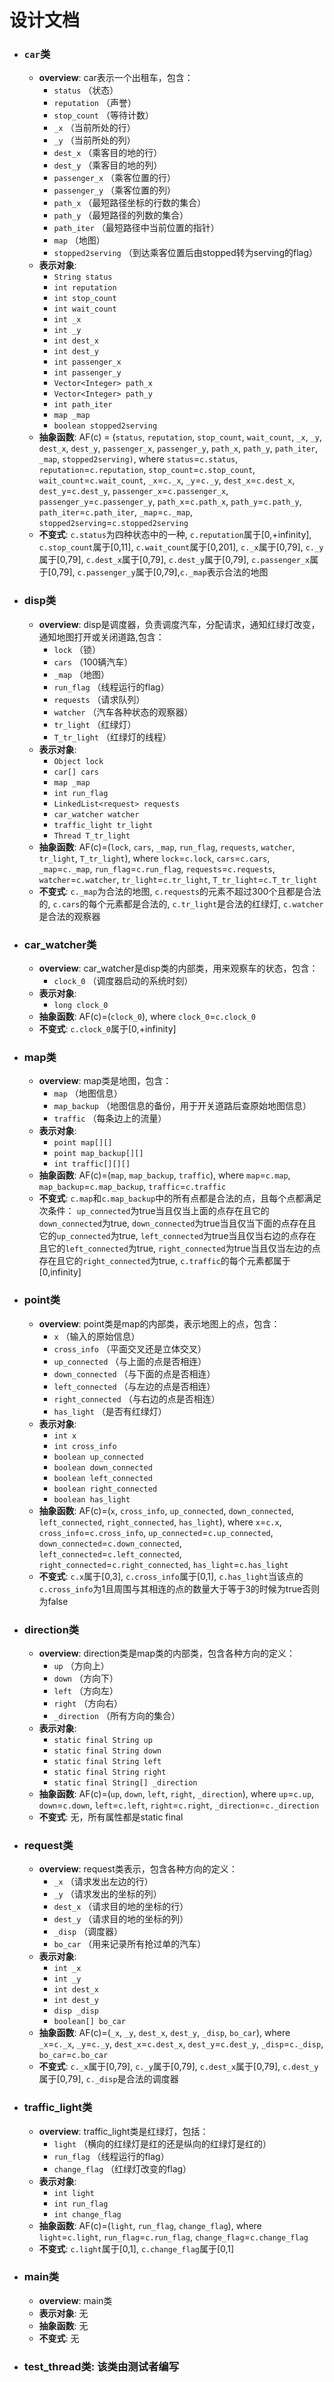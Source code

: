# 设计文档

* ### `car`类
    * **overview**: car表示一个出租车，包含：
        * `status` （状态）
        * `reputation` （声誉）
        * `stop_count` （等待计数）
        * `_x` （当前所处的行）
        * `_y` （当前所处的列）
        * `dest_x` （乘客目的地的行）
        * `dest_y` （乘客目的地的列）
        * `passenger_x` （乘客位置的行）
        * `passenger_y` （乘客位置的列）
        * `path_x` （最短路径坐标的行数的集合）
        * `path_y` （最短路径的列数的集合）
        * `path_iter` （最短路径中当前位置的指针）
        * `map` （地图）
        * `stopped2serving` （到达乘客位置后由stopped转为serving的flag）
    * **表示对象**:
    	* `String status`
    	* `int reputation`
    	* `int stop_count`
    	* `int wait_count`
    	* `int _x`
    	* `int _y`
    	* `int dest_x`
    	* `int dest_y`
    	* `int passenger_x`
    	* `int passenger_y`
    	* `Vector<Integer> path_x`
    	* `Vector<Integer> path_y`
    	* `int path_iter`
    	* `map _map`
    	* `boolean stopped2serving`
    * **抽象函数**: AF(c) = (`status`, `reputation`, `stop_count`, `wait_count`, `_x`, `_y`, `dest_x`, `dest_y`, `passenger_x`, `passenger_y`, `path_x`, `path_y`, `path_iter`, `_map`, `stopped2serving)`, where `status`=`c.status`, `reputation`=`c.reputation`, `stop_count`=`c.stop_count`, `wait_count`=`c.wait_count`, `_x`=`c._x`, `_y`=`c._y`, `dest_x`=`c.dest_x`, `dest_y`=`c.dest_y`, `passenger_x`=`c.passenger_x`, `passenger_y`=`c.passenger_y`, `path_x`=`c.path_x`, `path_y`=`c.path_y`, `path_iter`=`c.path_iter`, `_map`=`c._map`, `stopped2serving`=`c.stopped2serving`
    * **不变式**: `c.status`为四种状态中的一种, `c.reputation`属于[0,+infinity], `c.stop_count`属于[0,11], `c.wait_count`属于[0,201], `c._x`属于[0,79], `c._y`属于[0,79], `c.dest_x`属于[0,79], `c.dest_y`属于[0,79], `c.passenger_x`属于[0,79], `c.passenger_y`属于[0,79],`c._map`表示合法的地图
* ### disp类
    * **overview**: disp是调度器，负责调度汽车，分配请求，通知红绿灯改变，通知地图打开或关闭道路,包含：
        * `lock` （锁）
        * `cars` （100辆汽车）
        * `_map` （地图）
        * `run_flag` （线程运行的flag）
        * `requests` （请求队列）
        * `watcher` （汽车各种状态的观察器）
        * `tr_light` （红绿灯）
        * `T_tr_light` （红绿灯的线程）
    * **表示对象**:  
        * `Object lock`
        * `car[] cars`
        * `map _map`
        * `int run_flag`
        * `LinkedList<request> requests`
        * `car_watcher watcher`
        * `traffic_light tr_light`
        * `Thread T_tr_light`
    * **抽象函数**: AF(c)=(`lock`, `cars`, `_map`, `run_flag`, `requests`, `watcher`, `tr_light`, `T_tr_light`), where `lock`=`c.lock`, `cars`=`c.cars`, `_map`=`c._map`, `run_flag`=`c.run_flag`, `requests`=`c.requests`, `watcher`=`c.watcher`, `tr_light`=`c.tr_light`, `T_tr_light`=`c.T_tr_light`
    * **不变式**: `c._map`为合法的地图, `c.requests`的元素不超过300个且都是合法的, `c.cars`的每个元素都是合法的, `c.tr_light`是合法的红绿灯, `c.watcher`是合法的观察器
* ### car_watcher类
    * **overview**: car_watcher是disp类的内部类，用来观察车的状态，包含：
        * `clock_0` （调度器启动的系统时刻）
    * **表示对象**:
        * `long clock_0`
    * **抽象函数**: AF(c)=(`clock_0`), where `clock_0`=`c.clock_0`
    * **不变式**: `c.clock_0`属于[0,+infinity]
* ### map类
    * **overview**: map类是地图，包含：
        * `map` （地图信息）
        * `map_backup` （地图信息的备份，用于开关道路后查原始地图信息）
        * `traffic` （每条边上的流量）
    * **表示对象**:
        * `point map[][]`
        * `point map_backup[][]`
        * `int traffic[][][]`
    * **抽象函数**: AF(c)=(`map`, `map_backup`, `traffic`), where `map`=`c.map`, `map_backup`=`c.map_backup`, `traffic`=`c.traffic`
    * **不变式**: `c.map`和`c.map_backup`中的所有点都是合法的点，且每个点都满足次条件： `up_connected`为true当且仅当上面的点存在且它的`down_connected`为true, `down_connected`为true当且仅当下面的点存在且它的`up_connected`为true, `left_connected`为true当且仅当右边的点存在且它的`left_connected`为true, `right_connected`为true当且仅当左边的点存在且它的`right_connected`为true, `c.traffic`的每个元素都属于[0,infinity]
* ### point类
    * **overview**: point类是map的内部类，表示地图上的点，包含：
        * `x` （输入的原始信息）
        * `cross_info` （平面交叉还是立体交叉）
        * `up_connected` （与上面的点是否相连）
        * `down_connected` （与下面的点是否相连）
        * `left_connected` （与左边的点是否相连）
        * `right_connected` （与右边的点是否相连）
        * `has_light` （是否有红绿灯）
    * **表示对象**:
        * `int x`
        * `int cross_info`
        * `boolean up_connected`
        * `boolean down_connected`
        * `boolean left_connected`
        * `boolean right_connected`
        * `boolean has_light`
    * **抽象函数**: AF(c)=(`x`, `cross_info`, `up_connected`, `down_connected`, `left_connected`, `right_connected`, `has_light`), where `x`=`c.x`, `cross_info`=`c.cross_info`, `up_connected`=`c.up_connected`, `down_connected`=`c.down_connected`, `left_connected`=`c.left_connected`, `right_connected`=`c.right_connected`, `has_light`=`c.has_light`
    * **不变式**: `c.x`属于[0,3], `c.cross_info`属于[0,1], `c.has_light`当该点的`c.cross_info`为1且周围与其相连的点的数量大于等于3的时候为true否则为false
* ### direction类
    * **overview**: direction类是map类的内部类，包含各种方向的定义：
        * `up` （方向上）
        * `down` （方向下）
        * `left` （方向左）
        * `right` （方向右）
        * `_direction` （所有方向的集合）
    * **表示对象**:
        * `static final String up`
        * `static final String down`
        * `static final String left`
        * `static final String right`
        * `static final String[] _direction`
    * **抽象函数**: AF(c)=(`up`, `down`, `left`, `right`, `_direction`), where `up`=`c.up`, `down`=`c.down`, `left`=`c.left`, `right`=`c.right`, `_direction`=`c._direction`
    * **不变式**: 无，所有属性都是static final
* ### request类
    * **overview**: request类表示，包含各种方向的定义：
        * `_x` （请求发出左边的行）
        * `_y` （请求发出的坐标的列）
        * `dest_x` （请求目的地的坐标的行）
        * `dest_y` （请求目的地的坐标的列）
        * `_disp` （调度器）
        * `bo_car` （用来记录所有抢过单的汽车）
    * **表示对象**:
        * `int _x`
        * `int _y`
        * `int dest_x`
        * `int dest_y`
        * `disp _disp`
        * `boolean[] bo_car`
    * **抽象函数**: AF(c)=(`_x`, `_y`, `dest_x`, `dest_y`, `_disp`, `bo_car`), where `_x`=`c._x`, `_y`=`c._y`, `dest_x`=`c.dest_x`, `dest_y`=`c.dest_y`, `_disp`=`c._disp`, `bo_car`=`c.bo_car`
    * **不变式**: `c._x`属于[0,79], `c._y`属于[0,79], `c.dest_x`属于[0,79], `c.dest_y`属于[0,79], `c._disp`是合法的调度器
* ### traffic_light类
    * **overview**: traffic_light类是红绿灯，包括：
        * `light` （横向的红绿灯是红的还是纵向的红绿灯是红的）
        * `run_flag` （线程运行的flag）
        * `change_flag` （红绿灯改变的flag）
    * **表示对象**:
        * `int light`
        * `int run_flag`
        * `int change_flag`
    * **抽象函数**: AF(c)=(`light`, `run_flag`, `change_flag`), where `light`=`c.light`, `run_flag`=`c.run_flag`, `change_flag`=`c.change_flag`
    * **不变式**: `c.light`属于[0,1], `c.change_flag`属于[0,1]
* ### main类
    * **overview**: main类
    * **表示对象**: 无
    * **抽象函数**: 无
    * **不变式**: 无
* ### test_thread类: 该类由测试者编写
